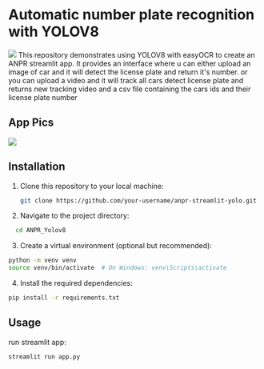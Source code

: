 # Automatic number plate recognition with YOLOV8
<img src="https://github.com/skandermenzli/ANPR_Yolov8/blob/main/assets/plates.jpg">
This repository demonstrates using YOLOV8 with easyOCR to create an ANPR streamlit app. It provides an interface where u can either upload an image of car and it will detect the license plate and return it's number.
or you can upload a video and it will track all cars detect license plate and returns new tracking video and a csv file containing the cars ids and their license plate number

## App Pics

<img src="https://github.com/skandermenzli/ANPR_Yolov8/blob/main/assets/img_screen.PNG">



## Installation

1. Clone this repository to your local machine:
   ```bash
   git clone https://github.com/your-username/anpr-streamlit-yolo.git
   ```
2. Navigate to the project directory:
```bash
  cd ANPR_Yolov8
   ```
3. Create a virtual environment (optional but recommended):
```bash
python -m venv venv
source venv/bin/activate  # On Windows: venv\Scripts\activate
```
4. Install the required dependencies:
```bash
pip install -r requirements.txt
```
## Usage

run streamlit app:
```bash
streamlit run app.py
```
